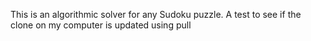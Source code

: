 This is an algorithmic solver for any Sudoku puzzle. 
A test to see if the clone on my computer is updated using pull
